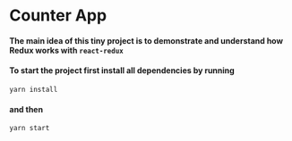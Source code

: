 # Counter App

#### The main idea of this tiny project is to demonstrate and understand  how Redux works with ```react-redux```

#### To start the project first install all dependencies by running
```
yarn install
```
#### and then

```
yarn start
```
